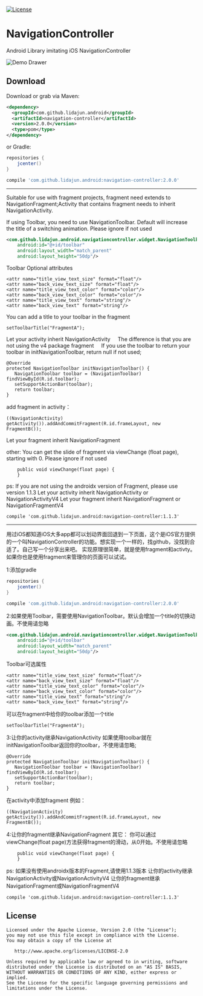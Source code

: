 [![License](https://img.shields.io/badge/license-Apache%202-green.svg)](https://www.apache.org/licenses/LICENSE-2.0)

# NavigationController
Android Library imitating iOS NavigationController

![Demo Drawer](https://raw.github.com/lidajun/NavigationController/master/art/test.gif)

Download
--------

Download or grab via Maven:
```xml
<dependency>
  <groupId>com.github.lidajun.android</groupId>
  <artifactId>navigation-controller</artifactId>
  <version>2.0.0</version>
  <type>pom</type>
</dependency>
```
or Gradle:
```groovy
repositories {
    jcenter()
}

compile 'com.github.lidajun.android:navigation-controller:2.0.0'
```

------------------------------------------------------------------------------
Suitable for use with fragment projects, fragment need extends to NavigationFragment;Activity that contains fragment needs to inherit NavigationActivity.

If using Toolbar, you need to use NavigationToolbar. Default will increase the title of a switching animation. Please ignore if not used
```xml
<com.github.lidajun.android.navigationcontroller.widget.NavigationToolbar
    android:id="@+id/toolbar"
    android:layout_width="match_parent"
    android:layout_height="50dp"/>
```
  Toolbar Optional attributes
```
<attr name="title_view_text_size" format="float"/>
<attr name="back_view_text_size" format="float"/>
<attr name="title_view_text_color" format="color"/>
<attr name="back_view_text_color" format="color"/>
<attr name="title_view_text" format="string"/>
<attr name="back_view_text" format="string"/>
```
  You can add a title to your toolbar in the fragment
```
setToolbarTitle("FragmentA");
```
Let your activity inherit NavigationActivity
    The difference is that you are not using the v4 package fragment
    If you use the toolbar to return your toolbar in initNavigationToolbar, return null if not used;
```
@Override
protected NavigationToolbar initNavigationToolbar() {
   NavigationToolbar toolbar = (NavigationToolbar) findViewById(R.id.toolbar);
   setSupportActionBar(toolbar);
   return toolbar;
}
```
add fragment in activity：
```
((NavigationActivity) getActivity()).addAndCommitFragment(R.id.frameLayout, new FragmentB());
```

Let your fragment inherit NavigationFragment

other:
You can get the slide of fragment via viewChange (float page), starting with 0. Please ignore if not used
```
    public void viewChange(float page) {
    }
```
ps:
If you are not using the androidx version of Fragment, please use version 1.1.3
Let your activity inherit NavigationActivity or NavigationActivityV4
Let your fragment inherit NavigationFragment or NavigationFragmentV4
```
compile 'com.github.lidajun.android:navigation-controller:1.1.3'
```
--------------------------------------------------------------------------------

用过iOS都知道iOS大多app都可以划动界面回退到一下页面，这个是iOS官方提供的一个叫NavigationController的功能。想实现一个一样的，找github，没找到合适了。自己写一个分享出来吧。
    实现原理很简单，就是使用fragment和activty。如果你也是使用fragment来管理你的页面可以试试。

1:添加gradle
```groovy
repositories {
    jcenter()
}

compile 'com.github.lidajun.android:navigation-controller:2.0.0'
```
2:如果使用Toolbar，需要使用NavigationToolbar。默认会增加一个title的切换动画。不使用请忽略
```xml
<com.github.lidajun.android.navigationcontroller.widget.NavigationToolbar
    android:id="@+id/toolbar"
    android:layout_width="match_parent"
    android:layout_height="50dp"/>
```
  Toolbar可选属性
```
<attr name="title_view_text_size" format="float"/>
<attr name="back_view_text_size" format="float"/>
<attr name="title_view_text_color" format="color"/>
<attr name="back_view_text_color" format="color"/>
<attr name="title_view_text" format="string"/>
<attr name="back_view_text" format="string"/>
```
  可以在fragment中给你的toolbar添加一个title
```
setToolbarTitle("FragmentA");
```
3:让你的activity继承NavigationActivity
   如果使用toolbar就在initNavigationToolbar返回你的toolbar，不使用请忽略;
```
@Override
protected NavigationToolbar initNavigationToolbar() {
   NavigationToolbar toolbar = (NavigationToolbar) findViewById(R.id.toolbar);
   setSupportActionBar(toolbar);
   return toolbar;
}
```
在activity中添加fragment
例如：
```
((NavigationActivity) getActivity()).addAndCommitFragment(R.id.frameLayout, new FragmentB());
```

4:让你的fragment继承NavigationFragment
其它：
你可以通过viewChange(float page)方法获得fragment的滑动，从0开始。不使用请忽略
```
    public void viewChange(float page) {
    }
```

ps:
如果没有使用androidx版本的Fragment,请使用1.1.3版本
让你的activity继承NavigationActivity或NavigationActivityV4
让你的fragment继承NavigationFragment或NavigationFragmentV4
```
compile 'com.github.lidajun.android:navigation-controller:1.1.3'
```

License
-------

    Licensed under the Apache License, Version 2.0 (the "License");
    you may not use this file except in compliance with the License.
    You may obtain a copy of the License at

       http://www.apache.org/licenses/LICENSE-2.0

    Unless required by applicable law or agreed to in writing, software
    distributed under the License is distributed on an "AS IS" BASIS,
    WITHOUT WARRANTIES OR CONDITIONS OF ANY KIND, either express or implied.
    See the License for the specific language governing permissions and
    limitations under the License.
